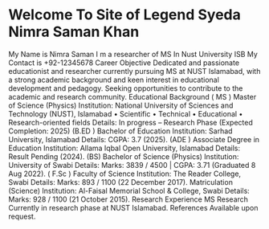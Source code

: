 # Welcome To Site of Legend Syeda Nimra Saman Khan
My Name is Nimra Saman 
I m a researcher of MS In Nust University ISB
My Contact is +92-12345678
Career Objective
Dedicated and passionate educationist and researcher currently pursuing MS at NUST Islamabad, with a strong academic background and keen interest in educational development and pedagogy. Seeking opportunities to contribute to the academic and research community.
Educational Background
     ( MS ) Master of Science (Physics)
Institution: National University of Sciences and Technology (NUST), Islamabad
•	Scientific
•	Technical
•	Educational
•	Research-oriented fields
      Details: In progress – Research Phase (Expected Completion: 2025)
    (B.ED ) Bachelor of Education
Institution: Sarhad University, Islamabad
Details: CGPA: 3.7 (2025).
     (ADE ) Associate Degree in Education
Institution: Allama Iqbal Open University, Islamabad
Details: Result Pending (2024).
     (BS) Bachelor of Science (Physics)
Institution: University of Swabi
Details: Marks: 3839 / 4500 | CGPA: 3.71 (Graduated 8 Aug 2022).
     ( F.Sc ) Faculty of Science
Institution: The Reader College, Swabi
Details: Marks: 893 / 1100 (22 December 2017).
      Matriculation (Science)
Institution: Al-Faisal Memorial School & College, Swabi
Details: Marks: 928 / 1100 (21 October 2015).
Research Experience                                                                        MS Research Currently in research phase at NUST Islamabad.
References
Available upon request.

